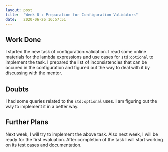 ```yaml
---
layout: post
title:  "Week 8 : Preparation for Configuration Validators"
date:   2020-06-26 16:57:51
---
```


## Work Done
I started the new task of configuration validation. I read some online materials for the lambda expressions and use cases for `std:optional` to implement the task. I prepared the list of inconsistencies that can be occured in the configuration and figured out the way to deal with it by discussing with the mentor.

## Doubts
I had some queries related to the `std:optional` uses. I am figuring out the way to implement it in a better way.

## Further Plans
Next week, I will try to implement the above task. Also next week, I will be ready for the first evaluation. After completion of the task I will start working on its test cases and documentation.
